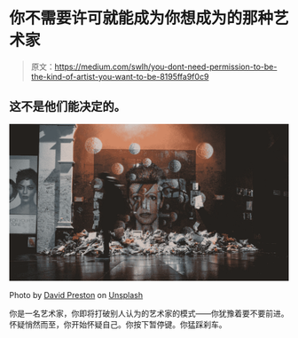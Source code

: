 # 你不需要许可就能成为你想成为的那种艺术家

> 原文：<https://medium.com/swlh/you-dont-need-permission-to-be-the-kind-of-artist-you-want-to-be-8195ffa9f0c9>

## 这不是他们能决定的。

![](img/d990c60cf3bc38e98e0166b26f8744a2.png)

Photo by [David Preston](https://unsplash.com/@thewzrdharry?utm_source=medium&utm_medium=referral) on [Unsplash](https://unsplash.com?utm_source=medium&utm_medium=referral)

你是一名艺术家，你即将打破别人认为的艺术家的模式——你犹豫着要不要前进。怀疑悄然而至，你开始怀疑自己。你按下暂停键。你猛踩刹车。